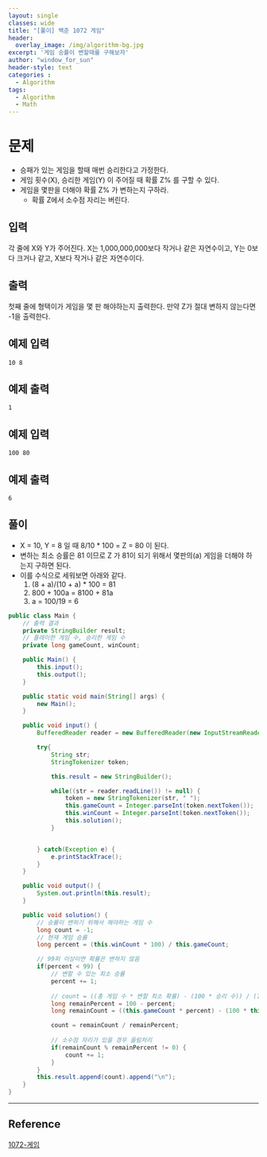 ```yaml
--- 
layout: single
classes: wide
title: "[풀이] 백준 1072 게임"
header:
  overlay_image: /img/algorithm-bg.jpg
excerpt: '게임 승률이 변할때를 구해보자'
author: "window_for_sun"
header-style: text
categories :
  - Algorithm
tags:
  - Algorithm
  - Math
---  
```


# 문제
- 승패가 있는 게임을 할때 매번 승리한다고 가정한다.
- 게임 횟수(X), 승리한 게임(Y) 이 주어질 때 확률 Z% 를 구할 수 있다.
- 게임을 몇판을 더해야 확률 Z% 가 변하는지 구하라.
	- 확률 Z에서 소수점 자리는 버린다.

## 입력
각 줄에 X와 Y가 주어진다. X는 1,000,000,000보다 작거나 같은 자연수이고, Y는 0보다 크거나 같고, X보다 작거나 같은 자연수이다.

## 출력
첫째 줄에 형택이가 게임을 몇 판 해야하는지 출력한다. 만약 Z가 절대 변하지 않는다면 -1을 출력한다.

## 예제 입력

```
10 8
```  

## 예제 출력

```
1
```  

## 예제 입력

```
100 80
```  

## 예제 출력

```
6
```  
## 풀이
- X = 10, Y = 8 일 때 8/10 * 100 = Z = 80 이 된다.
- 변하는 최소 승률은 81 이므로 Z 가 81이 되기 위해서 몇판의(a) 게임을 더해야 하는지 구하면 된다.
- 이를 수식으로 세워보면 아래와 같다.
	1. (8 + a)/(10 + a) * 100 = 81
	1. 800 + 100a = 8100 + 81a
	1. a = 100/19 = 6

```java
public class Main {
    // 출력 결과
    private StringBuilder result;
    // 플레이한 게임 수, 승리한 게임 수
    private long gameCount, winCount;

    public Main() {
        this.input();
        this.output();
    }

    public static void main(String[] args) {
        new Main();
    }

    public void input() {
        BufferedReader reader = new BufferedReader(new InputStreamReader(System.in));

        try{
            String str;
            StringTokenizer token;

            this.result = new StringBuilder();

            while((str = reader.readLine()) != null) {
                token = new StringTokenizer(str, " ");
                this.gameCount = Integer.parseInt(token.nextToken());
                this.winCount = Integer.parseInt(token.nextToken());
                this.solution();
            }


        } catch(Exception e) {
            e.printStackTrace();
        }
    }

    public void output() {
        System.out.println(this.result);
    }

    public void solution() {
        // 승률이 변하기 위해서 해야하는 게임 수
        long count = -1;
        // 현재 게임 승률
        long percent = (this.winCount * 100) / this.gameCount;

        // 99퍼 이상이면 확률은 변하지 않음
        if(percent < 99) {
            // 변할 수 있는 최소 승률
            percent += 1;
            
            // count = ((총 게임 수 * 변할 최소 확률) - (100 * 승리 수)) / (100 - 변할 최소 확률)
            long remainPercent = 100 - percent;
            long remainCount = ((this.gameCount * percent) - (100 * this.winCount));

            count = remainCount / remainPercent;
            
            // 소수점 자리가 있을 경우 올림처리
            if(remainCount % remainPercent != 0) {
                count += 1;
            }
        }
        this.result.append(count).append("\n");
    }
}
```  

---
## Reference
[1072-게임](https://www.acmicpc.net/problem/1072)  
